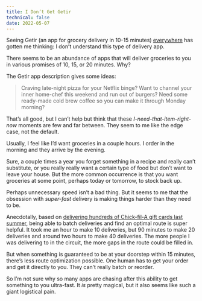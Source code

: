 ```yaml
---
title: I Don’t Get Getir
technical: false
date: 2022-05-07
---
```


Seeing Getir (an app for grocery delivery in 10-15 minutes) [everywhere](/posts/getir-colors) has gotten me thinking: I don’t understand this type of delivery app. 

There seems to be an abundance of apps that will deliver groceries to you in various promises of 10, 15, or 20 minutes. Why? 

The Getir app description gives some ideas:

> Craving late-night pizza for your Netflix binge? Want to channel your inner home-chef this weekend and run out of burgers? Need some ready-made cold brew coffee so you can make it through Monday morning?

That’s all good, but I can’t help but think that these _I-need-that-item-right-now_ moments are few and far between. They seem to me like the edge case, not the default. 

Usually, I feel like I’d want groceries in a couple hours. I order in the morning and they arrive by the evening. 

Sure, a couple times a year you forget something in a recipe and really can’t substitute, or you really really want a certain type of food but don’t want to leave your house. But the more common occurrence is that you want groceries at some point, perhaps today or tomorrow, to stock back up. 

Perhaps unnecessary speed isn’t a bad thing. But it seems to me that the obsession with _super-fast_ delivery is making things harder than they need to be. 

Anecdotally, based on [delivering hundreds of Chick-fil-A gift cards last summer](/posts/blocks-chick-fil-a), being able to batch deliveries and find an optimal route is super helpful. It took me an hour to make 10 deliveries, but 90 minutes to make 20 deliveries and around two hours to make 40 deliveries. The more people I was delivering to in the circuit, the more gaps in the route could be filled in. 

But when something is guaranteed to be at your doorstep within 15 minutes, there’s less route optimization possible. One human has to get your order and get it directly to you. They can’t really batch or reorder. 

So I’m not sure why so many apps are chasing after this ability to get something to you ultra-fast. It _is_ pretty magical, but it also seems like such a giant logistical pain. 